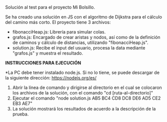 Solución al test para el proyecto Mi Bolsillo.

Se ha creado una solución en JS con el algoritmo de Dijkstra para el cálculo del camino más corto. El proyecto tiene 3 archivos:
- fibonacciHeap.js: Librería para simular colas.
- grafos.js: Encargado de crear aristas y nodos, así como de la definición de caminos y cálculo de distancias, utilizando "fibonacciHeap.js".
- solution.js: Recibe el input del usuario, procesa la data mediante "grafos.js" y muestra el resultado.


<b>INSTRUCCIONES PARA EJECUCIÓN</b>

*La PC debe tener instalado node.js. Si no lo tiene, se puede descargar de la siguiente dirección: https://nodejs.org/es/

1. Abrir la línea de comando y dirigirse al directorio en el cual se colocaron los archivos de la solución, con el comando "cd [ruta-al-directorio]"
2. Ejecutar el comando "node solution.js AB5 BC4 CD8 DC8 DE6 AD5 CE2 EB3 AE7"
2. La solución mostrará los resultados de acuerdo a la descripción de la prueba.
